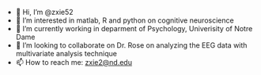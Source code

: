 - 👋 Hi, I’m @zxie52
- 👀 I’m interested in matlab, R and python on cognitive neuroscience
- 🌱 I’m currently working in deparment of Psychology, Univerisity of Notre Dame
- 💞️ I’m looking to collaborate on Dr. Rose on analyzing the EEG data with multivariate analysis technique
- 📫 How to reach me: zxie2@nd.edu

<!---
zxie52/zxie52 is a ✨ special ✨ repository because its `README.md` (this file) appears on your GitHub profile.
You can click the Preview link to take a look at your changes.
--->

